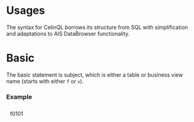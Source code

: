 # Usages

The syntax for CelinQL borrows its structure from SQL with simplification and adaptations to AIS DataBrowser functionality.

# Basic

The basic statement is subject, which is either a table or business view name (starts with either `f` or `v`).

### Example
<pre aria-hidden="true" style="margin: 0px; border: 1px; background: none; box-sizing: inherit; display: inherit; font-family: inherit; font-size: inherit; font-style: inherit; font-variant-ligatures: inherit; font-weight: inherit; letter-spacing: inherit; line-height: inherit; tab-size: inherit; text-indent: inherit; text-rendering: inherit; text-transform: inherit; white-space: pre-wrap; word-break: keep-all; overflow-wrap: break-word; position: relative; pointer-events: none; padding: 10px;"><span class="token bold">f0101</span><br></pre>
